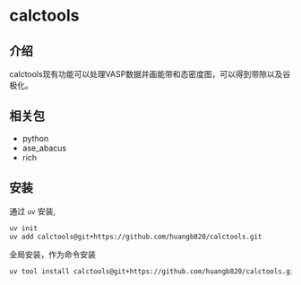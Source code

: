 # calctools
## 介绍
calctools现有功能可以处理VASP数据并画能带和态密度图，可以得到带隙以及谷极化。

## 相关包

- python
- ase_abacus
- rich

## 安装

通过 `uv` 安装,

```bash
uv init
uv add calctools@git+https://github.com/huangb820/calctools.git
```

全局安装，作为命令安装

```bash
uv tool install calctools@git+https://github.com/huangb820/calctools.git
```
